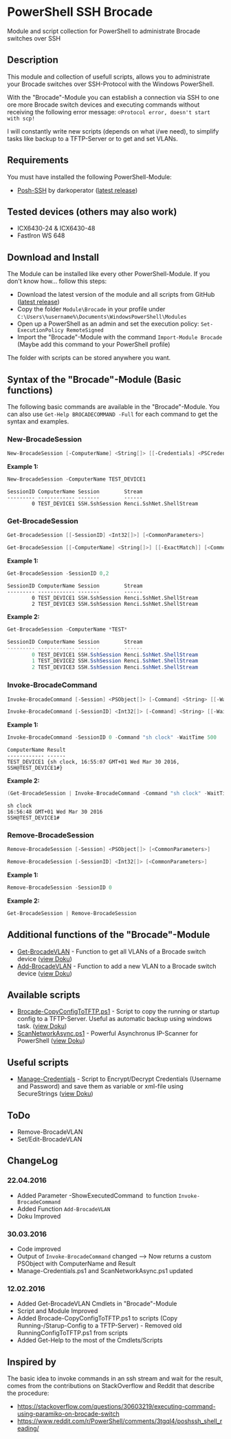 # PowerShell SSH Brocade

Module and script collection for PowerShell to administrate Brocade switches over SSH

## Description

This module and collection of usefull scripts, allows you to administrate your Brocade switches over SSH-Protocol with the Windows PowerShell.

With the "Brocade"-Module you can establish a connection via SSH to one ore more Brocade switch devices and executing commands without receiving the following error message: `☺Protocol error, doesn't start with scp!`

I will constantly write new scripts (depends on what i/we need), to simplify tasks like backup to a TFTP-Server or to get and set VLANs.

## Requirements

You must have installed the following PowerShell-Module:

- [Posh-SSH](https://github.com/darkoperator/Posh-SSH) by darkoperator ([latest release](https://github.com/darkoperator/Posh-SSH/releases/latest))

## Tested devices (others may also work)

* ICX6430-24 & ICX6430-48
* FastIron WS 648

## Download and Install

The Module can be installed like every other PowerShell-Module. If you don't know how... follow this steps:

* Download the latest version of the module and all scripts from GitHub ([latest release](https://github.com/BornToBeRoot/PowerShell-SSH-Brocade/releases/latest))
* Copy the folder `Module\Brocade` in your profile under `C:\Users\%username%\Documents\WindowsPowerShell\Modules`
* Open up a PowerShell as an admin and set the execution policy: `Set-ExecutionPolicy RemoteSigned`
* Import the "Brocade"-Module with the command `Import-Module Brocade` (Maybe add this command to your PowerShell profile)

The folder with scripts can be stored anywhere you want.

## Syntax of the "Brocade"-Module (Basic functions)

The following basic commands are available in the "Brocade"-Module. 
You can also use `Get-Help BROCADECOMMAND -Full` for each command to get the syntax and examples.

### New-BrocadeSession

```powershell
New-BrocadeSession [-ComputerName] <String[]> [[-Credentials] <PSCredential>] [<CommonParameters>]
```

**Example 1:**

```PowerShell
New-BrocadeSession -ComputerName TEST_DEVICE1
```

```
SessionID ComputerName Session        Stream
--------- ------------ -------        ------
        0 TEST_DEVICE1 SSH.SshSession Renci.SshNet.ShellStream
```

### Get-BrocadeSession

```powershell
Get-BrocadeSession [[-SessionID] <Int32[]>] [<CommonParameters>]

Get-BrocadeSession [[-ComputerName] <String[]>] [[-ExactMatch]] [<CommonParameters>]
```

**Example 1:**

```powershell
Get-BrocadeSession -SessionID 0,2
```

```
SessionID ComputerName Session        Stream
--------- ------------ -------        ------
        0 TEST_DEVICE1 SSH.SshSession Renci.SshNet.ShellStream
	    2 TEST_DEVICE3 SSH.SshSession Renci.SshNet.ShellStream
```

**Example 2:**

```powershell
Get-BrocadeSession -ComputerName *TEST*

SessionID ComputerName Session        Stream
--------- ------------ -------        ------
        0 TEST_DEVICE1 SSH.SshSession Renci.SshNet.ShellStream
		1 TEST_DEVICE2 SSH.SshSession Renci.SshNet.ShellStream
	    2 TEST_DEVICE3 SSH.SshSession Renci.SshNet.ShellStream
```

### Invoke-BrocadeCommand

```powershell
Invoke-BrocadeCommand [-Session] <PSObject[]> [-Command] <String> [[-WaitTime] <Int32>] [[-ShowExecutedCommand]] [<CommonParameters>]

Invoke-BrocadeCommand [-SessionID] <Int32[]> [-Command] <String> [[-WaitTime] <Int32>] [<CommonParameters>]
```

**Example 1:**

```powershell
Invoke-BrocadeCommand -SessionID 0 -Command "sh clock" -WaitTime 500
```

```
ComputerName Result
------------ ------
TEST_DEVICE1 {sh clock, 16:55:07 GMT+01 Wed Mar 30 2016, SSH@TEST_DEVICE1#}
```

**Example 2:**

```powershell
(Get-BrocadeSession | Invoke-BrocadeCommand -Command "sh clock" -WaitTime 500).Result
```

```
sh clock
16:56:48 GMT+01 Wed Mar 30 2016
SSH@TEST_DEVICE1#
```

### Remove-BrocadeSession

```powershell
Remove-BrocadeSession [-Session] <PSObject[]> [<CommonParameters>]

Remove-BrocadeSession [-SessionID] <Int32[]> [<CommonParameters>]
```

**Example 1:**

```powershell
Remove-BrocadeSession -SessionID 0
``` 

**Example 2:**

```powershell
Get-BrocadeSession | Remove-BrocadeSession
```

## Additional functions of the "Brocade"-Module

* [Get-BrocadeVLAN](Modules/Brocade/Get-BrocadeVLAN.ps1) - Function to get all VLANs of a Brocade switch device ([view Doku](Doku/Get-BrocadeVLAN.README.md))
* [Add-BrocadeVLAN](Modules/Brocade/Add-BrocadeVLAN.ps1) - Function to add a new VLAN to a Brocade switch device ([view Doku](Doku/Add-BrocadeVLAN.README.md))

## Available scripts

* [Brocade-CopyConfigToTFTP.ps1](Scripts/Brocade-CopyConfigToTFTP.ps1) - Script to copy the running or startup config to a TFTP-Server. Useful as 
	automatic backup using windows task. ([view Doku](Doku/Brocade-CopyConfigToTFTP.README.md))
* [ScanNetworkAsync.ps1](Scripts/ScanNetworkAsync.ps1) - Powerful Asynchronus IP-Scanner for PowerShell ([view Doku](https://github.com/BornToBeRoot/PowerShell_Async-IPScanner/blob/master/README.md))

## Useful scripts

* [Manage-Credentials](Scripts/Manage-Credentials.ps1) - Script to Encrypt/Decrypt Credentials (Username and Password) and save them as variable or xml-file using SecureStrings ([view Doku](https://github.com/BornToBeRoot/PowerShell_Manage-Credentials/blob/master/README.md))

## ToDo

* Remove-BrocadeVLAN
* Set/Edit-BrocadeVLAN

## ChangeLog

### 22.04.2016

* Added Parameter -ShowExecutedCommand` `to function `Invoke-BrocadeCommand`
* Added Function `Add-BrocadeVLAN`
* Doku Improved

### 30.03.2016

* Code improved
* Output of `Invoke-BrocadeCommand` changed --> Now returns a custom PSObject with ComputerName and Result
* Manage-Credentials.ps1 and ScanNetworkAsync.ps1 updated

### 12.02.2016

* Added Get-BrocadeVLAN Cmdlets in "Brocade"-Module
* Script and Module Improved
* Added Brocade-CopyConfigToTFTP.ps1 to scripts (Copy Running-/Starup-Config to a TFTP-Server) - Removed old RunningConfigToTFTP.ps1 from scripts
* Added Get-Help to the most of the Cmdlets/Scripts

## Inspired by

The basic idea to invoke commands in an ssh stream and wait for the result, comes from the contributions on StackOverflow and Reddit that describe the procedure:
- https://stackoverflow.com/questions/30603219/executing-command-using-paramiko-on-brocade-switch
- https://www.reddit.com/r/PowerShell/comments/3tgql4/poshssh_shell_reading/

